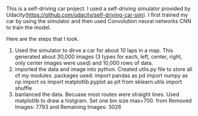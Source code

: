 This is a self-driving car project. I used a self-driving simulator provided by Udacity(https://github.com/udacity/self-driving-car-sim). I first trained my car by using the simulator and then used Convolution neural networks CNN to train the model. 

Here are the steps that I took.
1. Used the simulator to dirve a car for about 10 laps in a map. This generated about 30,000 images (3 types for each, left, center, right, only center images were used) and          10,000 rows of data. 
2. imported the data and image into python. Created utlis.py file to store all of my modules. 
   packages used:
   import pandas as pd
   import numpy as np
   import os
   import matplotlib.pyplot as plt
   from sklearn.utils import shuffle
 3. banlanced the data. Becuase most routes were straight lines. Used matplotlib to draw a histgram. Set one bin size max=700. from Removed Images: 7793 and Remaining Images: 3026

